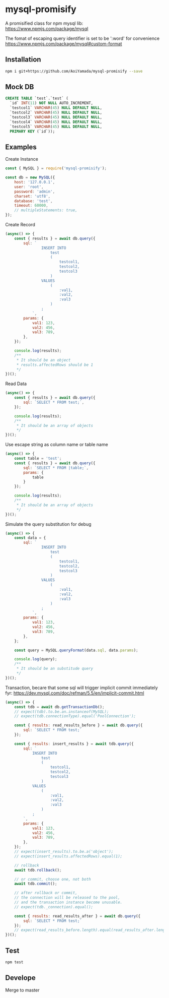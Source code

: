 # mysql-promisify

A promisified class for npm mysql lib:
https://www.npmjs.com/package/mysql

The fomat of escaping query identifier is set to be ':word' for convenience
https://www.npmjs.com/package/mysql#custom-format

## Installation
```bash
npm i git+https://github.com/AoiYamada/mysql-promisify --save
```

## Mock DB
```sql
CREATE TABLE `test`.`test` (
  `id` INT(11) NOT NULL AUTO_INCREMENT,
  `testcol1` VARCHAR(45) NULL DEFAULT NULL,
  `testcol2` VARCHAR(45) NULL DEFAULT NULL,
  `testcol3` VARCHAR(45) NULL DEFAULT NULL,
  `testcol4` VARCHAR(45) NULL DEFAULT NULL,
  `testcol5` VARCHAR(45) NULL DEFAULT NULL,
  PRIMARY KEY (`id`));
```

## Examples
Create Instance
```javascript
const { MySQL } = require('mysql-promisify');

const db = new MySQL({
    host: '127.0.0.1',
    user: 'root',
    password: 'admin',
    charset: 'utf8',
    database: 'test',
    timeout: 60000,
    // multipleStatements: true,
});
```

Create Record
```javascript
(async() => {
    const { results } = await db.query({
        sql: `
                INSERT INTO
                    test
                    (
                        testcol1, 
                        testcol2, 
                        testcol3
                    )
                VALUES
                    (
                        :val1,
                        :val2,
                        :val3
                    )
                ;
            `,
        params: {
            val1: 123,
            val2: 456,
            val3: 789,
        },
    });

    console.log(results);
    /**
     * It should be an object
     * results.affectedRows should be 1
     */
})();
```

Read Data
```javascript
(async() => {
    const { results } = await db.query({
        sql: `SELECT * FROM test;`,
    });

    console.log(results);
    /**
     * It should be an array of objects
     */
})();
```

Use escape string as column name or table name
```javascript
(async() => {
    const table = 'test';
    const { results } = await db.query({
        sql: `SELECT * FROM |table;`,
        params: {
            table
        }
    });

    console.log(results);
    /**
     * It should be an array of objects
     */
})();
```

Simulate the query substitution for debug
```javascript
(async() => {
    const data = {
        sql: `
                INSERT INTO
                    test
                    (
                        testcol1, 
                        testcol2, 
                        testcol3
                    )
                VALUES
                    (
                        :val1,
                        :val2,
                        :val3
                    )
                ;
            `,
        params: {
            val1: 123,
            val2: 456,
            val3: 789,
        },
    };

    const query = MySQL.queryFormat(data.sql, data.params);

    console.log(query);
    /**
     * It should be an substitude query
     */
})();
```

Transaction, becare that some sql will trigger implicit commit immediately
fyr: https://dev.mysql.com/doc/refman/5.5/en/implicit-commit.html
```javascript
(async() => {
    const tdb = await db.getTransactionDb();
    // expect(tdb).to.be.an.instanceof(MySQL);
    // expect(tdb.connectionType).equal('PoolConnection');

    const { results: read_results_before } = await db.query({
        sql: `SELECT * FROM test;`
    });

    const { results: insert_results } = await tdb.query({
        sql: `
            INSERT INTO
                test
                (
                    testcol1, 
                    testcol2, 
                    testcol3
                )
            VALUES
                (
                    :val1,
                    :val2,
                    :val3
                )
            ;
        `,
        params: {
            val1: 123,
            val2: 456,
            val3: 789,
        },
    });
    // expect(insert_results).to.be.a('object');
    // expect(insert_results.affectedRows).equal(1);

    // rollback
    await tdb.rollback();

    // or commit, choose one, not both
    await tdb.commit();

    // after rollback or commit, 
    // the connection will be released to the pool,
    // and the transaction instance become unusable.
    // expect(tdb._connection).equal();

    const { results: read_results_after } = await db.query({
        sql: `SELECT * FROM test;`
    });
    // expect(read_results_before.length).equal(read_results_after.length);
})();
```

## Test
```bash
npm test
```

## Develope
Merge to master